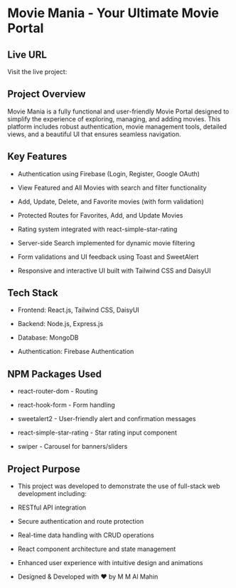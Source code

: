 # Movie Mania - Your Ultimate Movie Portal

## Live URL
Visit the live project: 

## Project Overview

Movie Mania is a fully functional and user-friendly Movie Portal designed to simplify the experience of exploring, managing, and adding movies. This platform includes robust authentication, movie management tools, detailed views, and a beautiful UI that ensures seamless navigation.

## Key Features

- Authentication using Firebase (Login, Register, Google OAuth)

- View Featured and All Movies with search and filter functionality

- Add, Update, Delete, and Favorite movies (with form validation)

- Protected Routes for Favorites, Add, and Update Movies

- Rating system integrated with react-simple-star-rating

- Server-side Search implemented for dynamic movie filtering

- Form validations and UI feedback using Toast and SweetAlert

- Responsive and interactive UI built with Tailwind CSS and DaisyUI

## Tech Stack

- Frontend: React.js, Tailwind CSS, DaisyUI

- Backend: Node.js, Express.js

- Database: MongoDB

- Authentication: Firebase Authentication

## NPM Packages Used

- react-router-dom - Routing

- react-hook-form - Form handling

- sweetalert2 - User-friendly alert and confirmation messages

- react-simple-star-rating - Star rating input component

- swiper - Carousel for banners/sliders

## Project Purpose

- This project was developed to demonstrate the use of full-stack web development including:

- RESTful API integration

- Secure authentication and route protection

- Real-time data handling with CRUD operations

- React component architecture and state management

- Enhanced user experience with intuitive design and animations

-  Designed & Developed with ❤️ by M M Al Mahin

